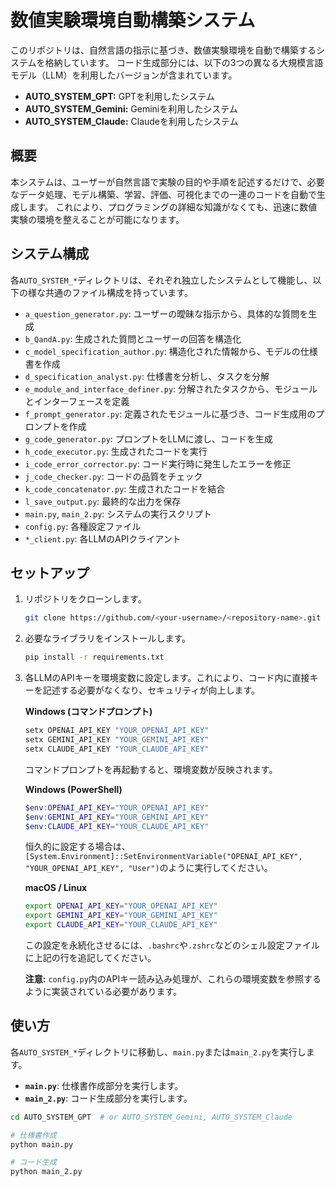 # 数値実験環境自動構築システム

このリポジトリは、自然言語の指示に基づき、数値実験環境を自動で構築するシステムを格納しています。
コード生成部分には、以下の3つの異なる大規模言語モデル（LLM）を利用したバージョンが含まれています。

- **AUTO_SYSTEM_GPT:** GPTを利用したシステム
- **AUTO_SYSTEM_Gemini:** Geminiを利用したシステム
- **AUTO_SYSTEM_Claude:** Claudeを利用したシステム

## 概要

本システムは、ユーザーが自然言語で実験の目的や手順を記述するだけで、必要なデータ処理、モデル構築、学習、評価、可視化までの一連のコードを自動で生成します。
これにより、プログラミングの詳細な知識がなくても、迅速に数値実験の環境を整えることが可能になります。

## システム構成

各`AUTO_SYSTEM_*`ディレクトリは、それぞれ独立したシステムとして機能し、以下の様な共通のファイル構成を持っています。

- `a_question_generator.py`: ユーザーの曖昧な指示から、具体的な質問を生成
- `b_QandA.py`: 生成された質問とユーザーの回答を構造化
- `c_model_specification_author.py`: 構造化された情報から、モデルの仕様書を作成
- `d_specification_analyst.py`: 仕様書を分析し、タスクを分解
- `e_module_and_interface_definer.py`: 分解されたタスクから、モジュールとインターフェースを定義
- `f_prompt_generator.py`: 定義されたモジュールに基づき、コード生成用のプロンプトを作成
- `g_code_generator.py`: プロンプトをLLMに渡し、コードを生成
- `h_code_executor.py`: 生成されたコードを実行
- `i_code_error_corrector.py`: コード実行時に発生したエラーを修正
- `j_code_checker.py`: コードの品質をチェック
- `k_code_concatenator.py`: 生成されたコードを結合
- `l_save_output.py`: 最終的な出力を保存
- `main.py`, `main_2.py`: システムの実行スクリプト
- `config.py`: 各種設定ファイル
- `*_client.py`: 各LLMのAPIクライアント

## セットアップ

1. リポジトリをクローンします。
   ```bash
   git clone https://github.com/<your-username>/<repository-name>.git
   ```
2. 必要なライブラリをインストールします。
   ```bash
   pip install -r requirements.txt
   ```
3. 各LLMのAPIキーを環境変数に設定します。これにより、コード内に直接キーを記述する必要がなくなり、セキュリティが向上します。

   **Windows (コマンドプロンプト)**
   ```bash
   setx OPENAI_API_KEY "YOUR_OPENAI_API_KEY"
   setx GEMINI_API_KEY "YOUR_GEMINI_API_KEY"
   setx CLAUDE_API_KEY "YOUR_CLAUDE_API_KEY"
   ```
   コマンドプロンプトを再起動すると、環境変数が反映されます。

   **Windows (PowerShell)**
   ```powershell
   $env:OPENAI_API_KEY="YOUR_OPENAI_API_KEY"
   $env:GEMINI_API_KEY="YOUR_GEMINI_API_KEY"
   $env:CLAUDE_API_KEY="YOUR_CLAUDE_API_KEY"
   ```
   恒久的に設定する場合は、`[System.Environment]::SetEnvironmentVariable("OPENAI_API_KEY", "YOUR_OPENAI_API_KEY", "User")`のように実行してください。

   **macOS / Linux**
   ```bash
   export OPENAI_API_KEY="YOUR_OPENAI_API_KEY"
   export GEMINI_API_KEY="YOUR_GEMINI_API_KEY"
   export CLAUDE_API_KEY="YOUR_CLAUDE_API_KEY"
   ```
   この設定を永続化させるには、`.bashrc`や`.zshrc`などのシェル設定ファイルに上記の行を追記してください。

   **注意:** `config.py`内のAPIキー読み込み処理が、これらの環境変数を参照するように実装されている必要があります。

## 使い方

各`AUTO_SYSTEM_*`ディレクトリに移動し、`main.py`または`main_2.py`を実行します。

- **`main.py`**: 仕様書作成部分を実行します。
- **`main_2.py`**: コード生成部分を実行します。

```bash
cd AUTO_SYSTEM_GPT  # or AUTO_SYSTEM_Gemini, AUTO_SYSTEM_Claude

# 仕様書作成
python main.py

# コード生成
python main_2.py
```
